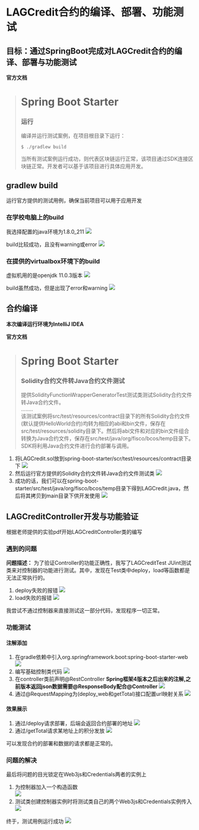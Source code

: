 # LAGCredit合约的编译、部署、功能测试

## 目标：通过SpringBoot完成对LAGCredit合约的编译、部署与功能测试

**官方文档**

># Spring Boot Starter
>### 运行
>编译并运行测试案例，在项目根目录下运行：
>```
>$ ./gradlew build
>```
>当所有测试案例运行成功，则代表区块链运行正常，该项目通过SDK连接区块链正常。开发者可以基于该项目进行具体应用开发。

## gradlew build
运行官方提供的测试用例，确保当前项目可以用于应用开发
### 在学校电脑上的build
我选择配置的java环境为1.8.0_211
![](https://github.com/marknash666/FiscoBcos-Exercises/blob/master/images/image-for-springboot/java_env.png)

build比较成功，且没有warning或error
![](https://github.com/marknash666/FiscoBcos-Exercises/blob/master/images/image-for-springboot/gradlew_build1.png)
### 在提供的virtualbox环境下的build
虚拟机用的是openjdk 11.0.3版本
![](https://github.com/marknash666/FiscoBcos-Exercises/blob/master/images/image-for-springboot/gradlew_build_virtual.png)

build虽然成功，但是出现了error和warning
![](https://github.com/marknash666/FiscoBcos-Exercises/blob/master/images/image-for-springboot/gradlew_build_virtual.png)

## 合约编译
**本次编译运行环境为IntelliJ IDEA**

**官方文档**
># Spring Boot Starter
>### Solidity合约文件转Java合约文件测试
>提供SolidityFunctionWrapperGeneratorTest测试类测试Solidity合约文件转Java合约文件。
><br/>........<br/>
>该测试案例将src/test/resources/contract目录下的所有Solidity合约文件(默认提供HelloWorld合约)均转为相应的abi和bin文件，保存在src/test/resources/solidity目录下。然后将abi文件和对应的bin文件组合转换为Java合约文件，保存在src/test/java/org/fisco/bcos/temp目录下。SDK将利用Java合约文件进行合约部署与调用。

1. 将LAGCredit.sol放到spring-boot-starter/scr/test/resources/contract目录下
![](https://github.com/marknash666/FiscoBcos-Exercises/blob/master/images/image-for-springboot/compile_1.png)
2. 然后运行官方提供的Solidity合约文件转Java合约文件测试类
![](https://github.com/marknash666/FiscoBcos-Exercises/blob/master/images/image-for-springboot/contract_2.png)
3. 成功的话，我们可以在spring-boot-starter/src/test/java/org/fisco/bcos/temp目录下得到LAGCredit.java，然后将其拷贝到main目录下供开发使用
![](https://github.com/marknash666/FiscoBcos-Exercises/blob/master/images/image-for-springboot/contract_3.png)

## LAGCreditController开发与功能验证
根据老师提供的实验pdf开始LAGCreditController类的编写
### 遇到的问题
**问题描述：**
为了验证Controller的功能正确性，我写了LAGCreditTest JUint测试类来对控制器的功能进行测试。其中，发现在Test类中deploy，load等函数都是无法正常执行的。
1. deploy失败的报错
![](https://github.com/marknash666/FiscoBcos-Exercises/blob/master/images/image-for-springboot/contract_3.png)
1. load失败的报错
![](https://github.com/marknash666/FiscoBcos-Exercises/blob/master/images/image-for-springboot/transaction.png)

我尝试不通过控制器来直接测试这一部分代码，发现程序一切正常。

### 功能测试
#### 注解添加
1. 在gradle依赖中引入org.springframework.boot:spring-boot-starter-web
![](https://github.com/marknash666/FiscoBcos-Exercises/blob/master/images/image-for-springboot/dependencies.png)
2. 编写基础控制类代码
![](https://github.com/marknash666/FiscoBcos-Exercises/blob/master/images/image-for-springboot/controller_1.png)
3. 在controller类前声明@RestController **Spring框架4版本之后出来的注解,之前版本返回json数据需要@ResponseBody配合@Controller**
![](https://github.com/marknash666/FiscoBcos-Exercises/blob/master/images/image-for-springboot/controller_%23.png)
4. 通过@RequestMapping为(deploy_web和getTotal)接口配置url映射关系
![](https://github.com/marknash666/FiscoBcos-Exercises/blob/master/images/image-for-springboot/controller_2.png)

#### 效果展示
1. 通过/deploy请求部署，后端会返回合约部署的地址
![](https://github.com/marknash666/FiscoBcos-Exercises/blob/master/images/image-for-springboot/deploy_1.png)
2. 通过/getTotal请求某地址上的积分发放
![](https://github.com/marknash666/FiscoBcos-Exercises/blob/master/images/image-for-springboot/gettotal.png)

可以发现合约的部署和数据的请求都是正常的。

### 问题的解决
最后将问题的目光锁定在Web3js和Credentials两者的实例上
1. 为控制器加入一个构造函数<br/>
![](https://github.com/marknash666/FiscoBcos-Exercises/blob/master/images/image-for-springboot/problem_1.png)
2. 测试类创建控制器实例时将测试类自己的两个Web3js和Credentials实例传入
![](https://github.com/marknash666/FiscoBcos-Exercises/blob/master/images/image-for-springboot/problem_2.png)

终于，测试用例运行成功
![](https://github.com/marknash666/FiscoBcos-Exercises/blob/master/images/image-for-springboot/result.png)

